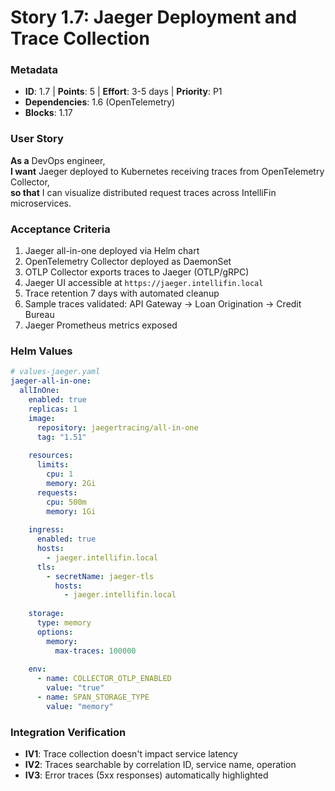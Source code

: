 # Story 1.7: Jaeger Deployment and Trace Collection

### Metadata
- **ID**: 1.7 | **Points**: 5 | **Effort**: 3-5 days | **Priority**: P1
- **Dependencies**: 1.6 (OpenTelemetry)
- **Blocks**: 1.17

### User Story
**As a** DevOps engineer,  
**I want** Jaeger deployed to Kubernetes receiving traces from OpenTelemetry Collector,  
**so that** I can visualize distributed request traces across IntelliFin microservices.

### Acceptance Criteria
1. Jaeger all-in-one deployed via Helm chart
2. OpenTelemetry Collector deployed as DaemonSet
3. OTLP Collector exports traces to Jaeger (OTLP/gRPC)
4. Jaeger UI accessible at `https://jaeger.intellifin.local`
5. Trace retention 7 days with automated cleanup
6. Sample traces validated: API Gateway → Loan Origination → Credit Bureau
7. Jaeger Prometheus metrics exposed

### Helm Values
```yaml
# values-jaeger.yaml
jaeger-all-in-one:
  allInOne:
    enabled: true
    replicas: 1
    image:
      repository: jaegertracing/all-in-one
      tag: "1.51"
    
    resources:
      limits:
        cpu: 1
        memory: 2Gi
      requests:
        cpu: 500m
        memory: 1Gi
    
    ingress:
      enabled: true
      hosts:
        - jaeger.intellifin.local
      tls:
        - secretName: jaeger-tls
          hosts:
            - jaeger.intellifin.local
    
    storage:
      type: memory
      options:
        memory:
          max-traces: 100000
    
    env:
      - name: COLLECTOR_OTLP_ENABLED
        value: "true"
      - name: SPAN_STORAGE_TYPE
        value: "memory"
```

### Integration Verification
- **IV1**: Trace collection doesn't impact service latency
- **IV2**: Traces searchable by correlation ID, service name, operation
- **IV3**: Error traces (5xx responses) automatically highlighted
